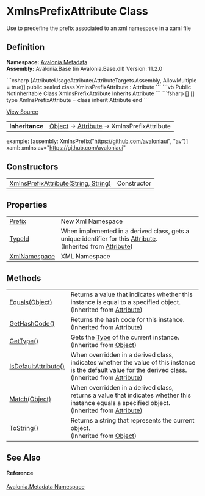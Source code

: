 # XmlnsPrefixAttribute Class


Use to predefine the prefix associated to an xml namespace in a xaml file



## Definition
**Namespace:** <a href="N_Avalonia_Metadata">Avalonia.Metadata</a>  
**Assembly:** Avalonia.Base (in Avalonia.Base.dll) Version: 11.2.0

<Tabs groupId="api-code-preview">
<TabItem value="csharp" label="C#">
```csharp
[AttributeUsageAttribute(AttributeTargets.Assembly, AllowMultiple = true)]
public sealed class XmlnsPrefixAttribute : Attribute
```
</TabItem>
<TabItem value="vb" label="VB">
```vb
<AttributeUsageAttribute(AttributeTargets.Assembly, AllowMultiple := true)>
Public NotInheritable Class XmlnsPrefixAttribute
	Inherits Attribute
```
</TabItem>
<TabItem value="fsharp" label="F#">
```fsharp
[<SealedAttribute>]
[<AttributeUsageAttribute(AttributeTargets.Assembly, AllowMultiple = true)>]
type XmlnsPrefixAttribute = 
    class
        inherit Attribute
    end
```
</TabItem>
</Tabs>



<a href="https://github.com/AvaloniaUI/Avalonia/tree/master/src/Avalonia.Base/Metadata/XmlnsPrefixAttribute.cs" title="View the source code">View Source</a>

<table>
<tr><td><strong>Inheritance</strong></td><td><a href="https://learn.microsoft.com/dotnet/api/system.object" target="_blank" rel="noopener noreferrer">Object</a>  →  <a href="https://learn.microsoft.com/dotnet/api/system.attribute" target="_blank" rel="noopener noreferrer">Attribute</a>  →  XmlnsPrefixAttribute</td></tr>
</table>

example: [assembly: XmlnsPrefix("https://github.com/avaloniaui", "av")] xaml: xmlns:av="https://github.com/avaloniaui"

## Constructors
<table>
<tr>
<td><a href="M_Avalonia_Metadata_XmlnsPrefixAttribute__ctor">XmlnsPrefixAttribute(String, String)</a></td>
<td>Constructor</td>
</tr>
</table>

## Properties
<table>
<tr>
<td><a href="P_Avalonia_Metadata_XmlnsPrefixAttribute_Prefix">Prefix</a></td>
<td>New Xml Namespace</td>
</tr>
<tr>
<td><a href="https://learn.microsoft.com/dotnet/api/system.attribute.typeid" target="_blank" rel="noopener noreferrer">TypeId</a></td>
<td>When implemented in a derived class, gets a unique identifier for this <a href="https://learn.microsoft.com/dotnet/api/system.attribute" target="_blank" rel="noopener noreferrer">Attribute</a>.<br />(Inherited from <a href="https://learn.microsoft.com/dotnet/api/system.attribute" target="_blank" rel="noopener noreferrer">Attribute</a>)</td>
</tr>
<tr>
<td><a href="P_Avalonia_Metadata_XmlnsPrefixAttribute_XmlNamespace">XmlNamespace</a></td>
<td>XML Namespace</td>
</tr>
</table>

## Methods
<table>
<tr>
<td><a href="https://learn.microsoft.com/dotnet/api/system.attribute.equals" target="_blank" rel="noopener noreferrer">Equals(Object)</a></td>
<td>Returns a value that indicates whether this instance is equal to a specified object.<br />(Inherited from <a href="https://learn.microsoft.com/dotnet/api/system.attribute" target="_blank" rel="noopener noreferrer">Attribute</a>)</td>
</tr>
<tr>
<td><a href="https://learn.microsoft.com/dotnet/api/system.attribute.gethashcode" target="_blank" rel="noopener noreferrer">GetHashCode()</a></td>
<td>Returns the hash code for this instance.<br />(Inherited from <a href="https://learn.microsoft.com/dotnet/api/system.attribute" target="_blank" rel="noopener noreferrer">Attribute</a>)</td>
</tr>
<tr>
<td><a href="https://learn.microsoft.com/dotnet/api/system.object.gettype" target="_blank" rel="noopener noreferrer">GetType()</a></td>
<td>Gets the <a href="https://learn.microsoft.com/dotnet/api/system.type" target="_blank" rel="noopener noreferrer">Type</a> of the current instance.<br />(Inherited from <a href="https://learn.microsoft.com/dotnet/api/system.object" target="_blank" rel="noopener noreferrer">Object</a>)</td>
</tr>
<tr>
<td><a href="https://learn.microsoft.com/dotnet/api/system.attribute.isdefaultattribute" target="_blank" rel="noopener noreferrer">IsDefaultAttribute()</a></td>
<td>When overridden in a derived class, indicates whether the value of this instance is the default value for the derived class.<br />(Inherited from <a href="https://learn.microsoft.com/dotnet/api/system.attribute" target="_blank" rel="noopener noreferrer">Attribute</a>)</td>
</tr>
<tr>
<td><a href="https://learn.microsoft.com/dotnet/api/system.attribute.match" target="_blank" rel="noopener noreferrer">Match(Object)</a></td>
<td>When overridden in a derived class, returns a value that indicates whether this instance equals a specified object.<br />(Inherited from <a href="https://learn.microsoft.com/dotnet/api/system.attribute" target="_blank" rel="noopener noreferrer">Attribute</a>)</td>
</tr>
<tr>
<td><a href="https://learn.microsoft.com/dotnet/api/system.object.tostring" target="_blank" rel="noopener noreferrer">ToString()</a></td>
<td>Returns a string that represents the current object.<br />(Inherited from <a href="https://learn.microsoft.com/dotnet/api/system.object" target="_blank" rel="noopener noreferrer">Object</a>)</td>
</tr>
</table>

## See Also


#### Reference
<a href="N_Avalonia_Metadata">Avalonia.Metadata Namespace</a>  


